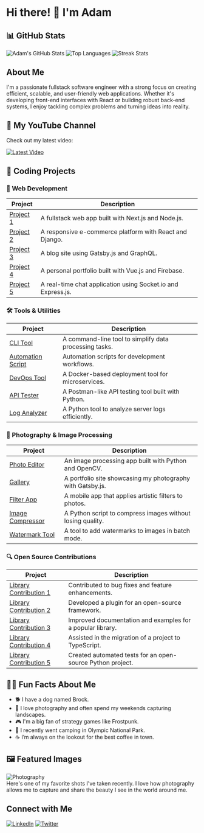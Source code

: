 # Hi there! 👋 I'm Adam

<!-- ![Profile Views](https://komarev.com/ghpvc/?username=adamowada&color=blue)  -->

## 📊 GitHub Stats
![Adam's GitHub Stats](https://github-readme-stats-pi-six-31.vercel.app/api?username=adamowada&show_icons=true&theme=radical)
![Top Languages](https://github-readme-stats-pi-six-31.vercel.app/api/top-langs/?username=adamowada&layout=compact&theme=radical&size_weight=0.5&count_weight=0.5)
![Streak Stats](https://github-readme-streak-stats.herokuapp.com/?user=adamowada&theme=radical)

## About Me
I'm a passionate fullstack software engineer with a strong focus on creating efficient, scalable, and user-friendly web applications. Whether it's developing front-end interfaces with React or building robust back-end systems, I enjoy tackling complex problems and turning ideas into reality.

## 🎥 My YouTube Channel
Check out my latest video:

[![Latest Video](https://img.youtube.com/vi/YOUR_VIDEO_ID/maxresdefault.jpg)](https://www.youtube.com/watch?v=YOUR_VIDEO_ID)

## 🌟 Coding Projects

### 🚀 Web Development
| Project | Description |
|---------|-------------|
| [Project 1](https://github.com/yourusername/project1) | A fullstack web app built with Next.js and Node.js. |
| [Project 2](https://github.com/yourusername/project2) | A responsive e-commerce platform with React and Django. |
| [Project 3](https://github.com/yourusername/project3) | A blog site using Gatsby.js and GraphQL. |
| [Project 4](https://github.com/yourusername/project4) | A personal portfolio built with Vue.js and Firebase. |
| [Project 5](https://github.com/yourusername/project5) | A real-time chat application using Socket.io and Express.js. |

### 🛠️ Tools & Utilities
| Project | Description |
|---------|-------------|
| [CLI Tool](https://github.com/yourusername/clitool) | A command-line tool to simplify data processing tasks. |
| [Automation Script](https://github.com/yourusername/automationscript) | Automation scripts for development workflows. |
| [DevOps Tool](https://github.com/yourusername/devopstool) | A Docker-based deployment tool for microservices. |
| [API Tester](https://github.com/yourusername/apitester) | A Postman-like API testing tool built with Python. |
| [Log Analyzer](https://github.com/yourusername/loganalyzer) | A Python tool to analyze server logs efficiently. |

### 📸 Photography & Image Processing
| Project | Description |
|---------|-------------|
| [Photo Editor](https://github.com/yourusername/photoeditor) | An image processing app built with Python and OpenCV. |
| [Gallery](https://github.com/yourusername/gallery) | A portfolio site showcasing my photography with Gatsby.js. |
| [Filter App](https://github.com/yourusername/filterapp) | A mobile app that applies artistic filters to photos. |
| [Image Compressor](https://github.com/yourusername/imagecompressor) | A Python script to compress images without losing quality. |
| [Watermark Tool](https://github.com/yourusername/watermarktool) | A tool to add watermarks to images in batch mode. |

### 🔍 Open Source Contributions
| Project | Description |
|---------|-------------|
| [Library Contribution 1](https://github.com/repository) | Contributed to bug fixes and feature enhancements. |
| [Library Contribution 2](https://github.com/repository) | Developed a plugin for an open-source framework. |
| [Library Contribution 3](https://github.com/repository) | Improved documentation and examples for a popular library. |
| [Library Contribution 4](https://github.com/repository) | Assisted in the migration of a project to TypeScript. |
| [Library Contribution 5](https://github.com/repository) | Created automated tests for an open-source Python project. |



## 🧑‍💻 Fun Facts About Me
- 🐕 I have a dog named Brock.
- 📸 I love photography and often spend my weekends capturing landscapes.
- 🎮 I'm a big fan of strategy games like Frostpunk.
- 🌲 I recently went camping in Olympic National Park.
- ☕ I’m always on the lookout for the best coffee in town.

## 🖼️ Featured Images
![Photography](https://source.unsplash.com/random/800x600)  
Here's one of my favorite shots I've taken recently. I love how photography allows me to capture and share the beauty I see in the world around me.

## Connect with Me
[![LinkedIn](https://img.shields.io/badge/LinkedIn-0077B5?logo=linkedin&logoColor=white)](https://www.linkedin.com/in/yourlinkedinprofile/)
[![Twitter](https://img.shields.io/badge/Twitter-1DA1F2?logo=twitter&logoColor=white)](https://twitter.com/yourtwitterhandle/)

